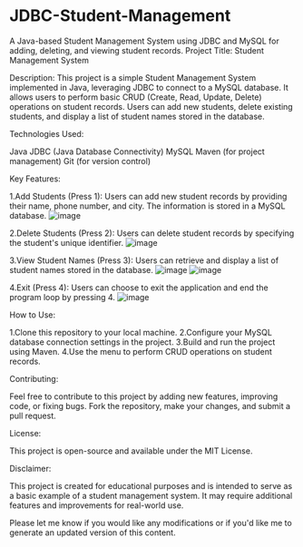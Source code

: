# JDBC-Student-Management
A Java-based Student Management System using JDBC and MySQL for adding, deleting, and viewing student records.
Project Title: Student Management System

Description:
This project is a simple Student Management System implemented in Java, leveraging JDBC to connect to a MySQL database. It allows users to perform basic CRUD (Create, Read, Update, Delete) operations on student records. Users can add new students, delete existing students, and display a list of student names stored in the database.

Technologies Used:

Java
JDBC (Java Database Connectivity)
MySQL
Maven (for project management)
Git (for version control)

Key Features:

1.Add Students (Press 1): Users can add new student records by providing their name, phone number, and city. The information is stored in a MySQL database.
![image](https://github.com/Siddeshob/JDBC-Student-Management/assets/130699981/737c7593-e9ce-4fa6-8047-3fb967010f33)


2.Delete Students (Press 2): Users can delete student records by specifying the student's unique identifier.
![image](https://github.com/Siddeshob/JDBC-Student-Management/assets/130699981/e3b040bc-73f1-4694-aba5-59cd7517f5bc)


3.View Student Names (Press 3): Users can retrieve and display a list of student names stored in the database.
![image](https://github.com/Siddeshob/JDBC-Student-Management/assets/130699981/2ede5169-ec6a-43eb-800d-54a8c60df3a4)
![image](https://github.com/Siddeshob/JDBC-Student-Management/assets/130699981/027fdd85-6e41-4efd-b3b8-ccb0bf53ab47)


4.Exit (Press 4): Users can choose to exit the application and end the program loop by pressing 4.
![image](https://github.com/Siddeshob/JDBC-Student-Management/assets/130699981/090f16b4-3004-4d5f-88d8-175f4543a9fa)


How to Use:

1.Clone this repository to your local machine.
2.Configure your MySQL database connection settings in the project.
3.Build and run the project using Maven.
4.Use the menu to perform CRUD operations on student records.

Contributing:

Feel free to contribute to this project by adding new features, improving code, or fixing bugs. Fork the repository, make your changes, and submit a pull request.

License:

This project is open-source and available under the MIT License.

Disclaimer:

This project is created for educational purposes and is intended to serve as a basic example of a student management system. It may require additional features and improvements for real-world use.

Please let me know if you would like any modifications or if you'd like me to generate an updated version of this content.
